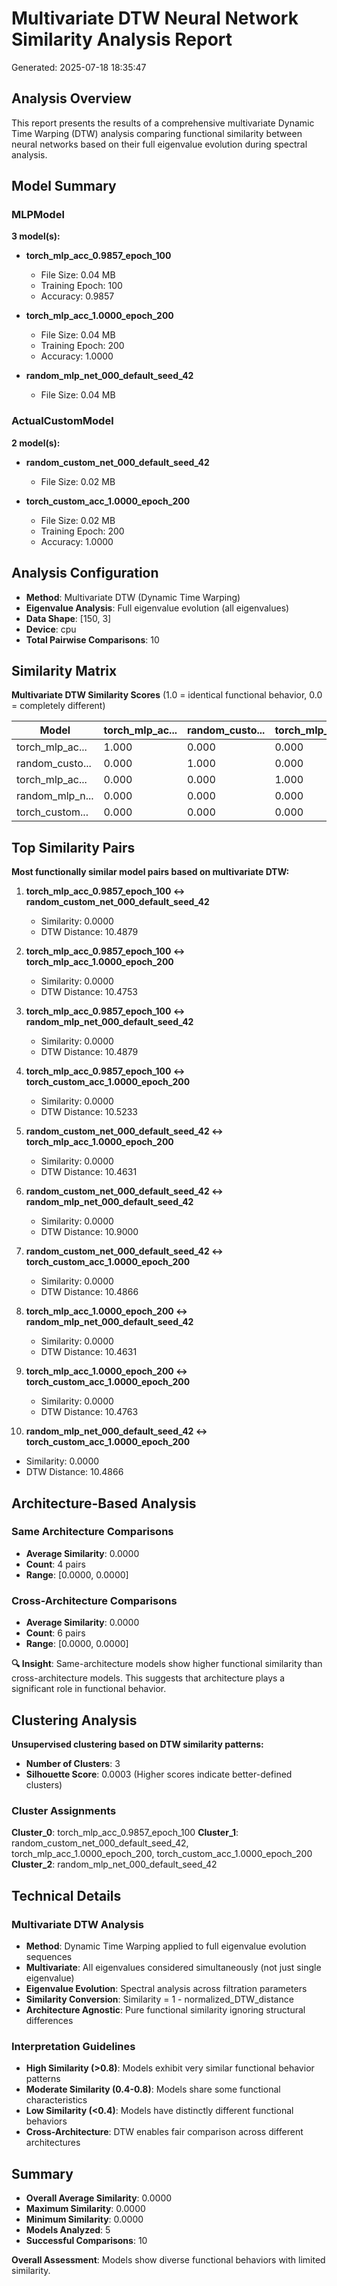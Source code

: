 # Multivariate DTW Neural Network Similarity Analysis Report
Generated: 2025-07-18 18:35:47

## Analysis Overview

This report presents the results of a comprehensive multivariate Dynamic Time Warping (DTW)
analysis comparing functional similarity between neural networks based on their full
eigenvalue evolution during spectral analysis.

## Model Summary

### MLPModel
**3 model(s):**

- **torch_mlp_acc_0.9857_epoch_100**
  - File Size: 0.04 MB
  - Training Epoch: 100
  - Accuracy: 0.9857

- **torch_mlp_acc_1.0000_epoch_200**
  - File Size: 0.04 MB
  - Training Epoch: 200
  - Accuracy: 1.0000

- **random_mlp_net_000_default_seed_42**
  - File Size: 0.04 MB

### ActualCustomModel
**2 model(s):**

- **random_custom_net_000_default_seed_42**
  - File Size: 0.02 MB

- **torch_custom_acc_1.0000_epoch_200**
  - File Size: 0.02 MB
  - Training Epoch: 200
  - Accuracy: 1.0000

## Analysis Configuration

- **Method**: Multivariate DTW (Dynamic Time Warping)
- **Eigenvalue Analysis**: Full eigenvalue evolution (all eigenvalues)
- **Data Shape**: [150, 3]
- **Device**: cpu
- **Total Pairwise Comparisons**: 10

## Similarity Matrix

**Multivariate DTW Similarity Scores** (1.0 = identical functional behavior, 0.0 = completely different)

| Model | torch_mlp_ac... | random_custo... | torch_mlp_ac... | random_mlp_n... | torch_custom... |
|-------|-------|-------|-------|-------|-------|
| torch_mlp_ac... | 1.000 | 0.000 | 0.000 | 0.000 | 0.000 |
| random_custo... | 0.000 | 1.000 | 0.000 | 0.000 | 0.000 |
| torch_mlp_ac... | 0.000 | 0.000 | 1.000 | 0.000 | 0.000 |
| random_mlp_n... | 0.000 | 0.000 | 0.000 | 1.000 | 0.000 |
| torch_custom... | 0.000 | 0.000 | 0.000 | 0.000 | 1.000 |

## Top Similarity Pairs

**Most functionally similar model pairs based on multivariate DTW:**

1. **torch_mlp_acc_0.9857_epoch_100 ↔ random_custom_net_000_default_seed_42**
   - Similarity: 0.0000
   - DTW Distance: 10.4879

2. **torch_mlp_acc_0.9857_epoch_100 ↔ torch_mlp_acc_1.0000_epoch_200**
   - Similarity: 0.0000
   - DTW Distance: 10.4753

3. **torch_mlp_acc_0.9857_epoch_100 ↔ random_mlp_net_000_default_seed_42**
   - Similarity: 0.0000
   - DTW Distance: 10.4879

4. **torch_mlp_acc_0.9857_epoch_100 ↔ torch_custom_acc_1.0000_epoch_200**
   - Similarity: 0.0000
   - DTW Distance: 10.5233

5. **random_custom_net_000_default_seed_42 ↔ torch_mlp_acc_1.0000_epoch_200**
   - Similarity: 0.0000
   - DTW Distance: 10.4631

6. **random_custom_net_000_default_seed_42 ↔ random_mlp_net_000_default_seed_42**
   - Similarity: 0.0000
   - DTW Distance: 10.9000

7. **random_custom_net_000_default_seed_42 ↔ torch_custom_acc_1.0000_epoch_200**
   - Similarity: 0.0000
   - DTW Distance: 10.4866

8. **torch_mlp_acc_1.0000_epoch_200 ↔ random_mlp_net_000_default_seed_42**
   - Similarity: 0.0000
   - DTW Distance: 10.4631

9. **torch_mlp_acc_1.0000_epoch_200 ↔ torch_custom_acc_1.0000_epoch_200**
   - Similarity: 0.0000
   - DTW Distance: 10.4763

10. **random_mlp_net_000_default_seed_42 ↔ torch_custom_acc_1.0000_epoch_200**
   - Similarity: 0.0000
   - DTW Distance: 10.4866

## Architecture-Based Analysis

### Same Architecture Comparisons
- **Average Similarity**: 0.0000
- **Count**: 4 pairs
- **Range**: [0.0000, 0.0000]

### Cross-Architecture Comparisons
- **Average Similarity**: 0.0000
- **Count**: 6 pairs
- **Range**: [0.0000, 0.0000]

**🔍 Insight**: Same-architecture models show higher functional similarity than cross-architecture models.
This suggests that architecture plays a significant role in functional behavior.

## Clustering Analysis

**Unsupervised clustering based on DTW similarity patterns:**

- **Number of Clusters**: 3
- **Silhouette Score**: 0.0003
  (Higher scores indicate better-defined clusters)

### Cluster Assignments

**Cluster_0**: torch_mlp_acc_0.9857_epoch_100
**Cluster_1**: random_custom_net_000_default_seed_42, torch_mlp_acc_1.0000_epoch_200, torch_custom_acc_1.0000_epoch_200
**Cluster_2**: random_mlp_net_000_default_seed_42

## Technical Details

### Multivariate DTW Analysis

- **Method**: Dynamic Time Warping applied to full eigenvalue evolution sequences
- **Multivariate**: All eigenvalues considered simultaneously (not just single eigenvalue)
- **Eigenvalue Evolution**: Spectral analysis across filtration parameters
- **Similarity Conversion**: Similarity = 1 - normalized_DTW_distance
- **Architecture Agnostic**: Pure functional similarity ignoring structural differences

### Interpretation Guidelines

- **High Similarity (>0.8)**: Models exhibit very similar functional behavior patterns
- **Moderate Similarity (0.4-0.8)**: Models share some functional characteristics
- **Low Similarity (<0.4)**: Models have distinctly different functional behaviors
- **Cross-Architecture**: DTW enables fair comparison across different architectures

## Summary

- **Overall Average Similarity**: 0.0000
- **Maximum Similarity**: 0.0000
- **Minimum Similarity**: 0.0000
- **Models Analyzed**: 5
- **Successful Comparisons**: 10

**Overall Assessment**: Models show diverse functional behaviors with limited similarity.